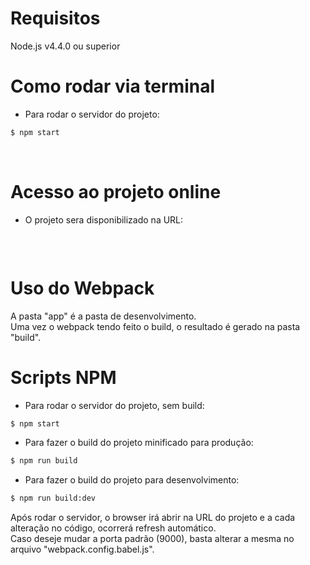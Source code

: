 # Requisitos
Node.js v4.4.0 ou superior

# Como rodar via terminal
- Para rodar o servidor do projeto:
```sh
$ npm start
```
<br />

# Acesso ao projeto online
- O projeto sera disponibilizado na URL:
```sh

```
<br />

# Uso do Webpack
A pasta "app" é a pasta de desenvolvimento.
<br />
Uma vez o webpack tendo feito o build, o resultado é gerado na pasta "build".

# Scripts NPM
- Para rodar o servidor do projeto, sem build:
```sh
$ npm start
```
- Para fazer o build do projeto minificado para produção:
```sh
$ npm run build
```
- Para fazer o build do projeto para desenvolvimento:
```sh
$ npm run build:dev
```
Após rodar o servidor, o browser irá abrir na URL do projeto e a cada alteração no código, ocorrerá refresh automático.
<br />
Caso deseje mudar a porta padrão (9000), basta alterar a mesma no arquivo "webpack.config.babel.js".
